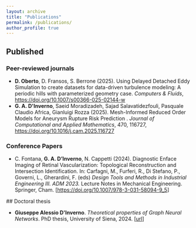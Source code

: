 ```yaml
---
layout: archive
title: "Publications"
permalink: /publications/
author_profile: true
---
```

<!--- 
  You can also find my articles on <u><a href="[https://scholar.google.com/citations?user=JsXiefkAAAAJ&hl=it](https://scholar.google.com/citations?user=NvVY4aIAAAAJ&hl=it&oi=ao)" target="_blank">my Google Scholar profile</a>.</u>


{% include base_path %}


## Submitted
<ul>

<li>
B. T. Corradini, B. Cullen, C. Gallegati, S. Marziali, <b>G. A. D’Inverno</b>, M. Bianchini, F. Scarselli. Training Dynamics of GANs Through the Lens of Persistent Homology. 2025. <em>Under review</em>.
</li>

<li>
<b>G. A. D'Inverno</b>, Z. Hu, L. Davy, M. Unser, G. Rozza, J. Dong. Revisiting Deep Information Propagation: Fractal Frontier and Finite-size Effects. <em>arXiv</em>,  2025. [<a href="http://arxiv.org/abs/2508.03222" target="_blank">arXiv:2508.03222</a>]. <em>Under review</em>
</li>

<li>
A. Poggi, <b>G. A. D'Inverno</b>, H. Brismar, O. Öktem, M. Barreau, K. Morozovska. Data-driven multi-agent modelling of calcium interactions in cell culture: PINN vs Regularized Least-squares. <em>arXiv</em>,  2025. [<a href="http://arxiv.org/abs/2505.20327" target="_blank">arXiv:2505.20327</a>]. <em>Under review</em>
</li>

<li>
<b>G. A. D'Inverno</b>, K. Ajavon, S. Brugiapaglia. Surrogate models for diffusion on graphs via sparse polynomials. <em>arXiv</em>,  2025. [<a href="http://arxiv.org/abs/2502.06595" target="_blank">arXiv:2502.06595</a>].
</li> 


<li>
A. Varbella, D. Briens, B. Gjorgiev, <b>G. A. D'Inverno</b>, G. Sansavini. Physics-Informed GNN for non-linear constrained optimization: PINCO a solver for the AC-optimal power flow. <em>arXiv</em>, 2024. [<a href="https://arxiv.org/pdf/2410.04818" target="_blank"> arXiv:2410.04818</a>] (ICLR 2025, <em>Under review</em>)
</li> 

<li>
L. Chiantini, <b>G. A. D'Inverno</b>, S. Marziali. Product Of Tensors and Description of Networks. <em>arXiv</em>, 2024. [<a href="https://arxiv.org/pdf/2402.06768" target="_blank">arXiv:2402.06768</a>]. <em>Under review</em>
</li>

</ul> -->



## Published

### Peer-reviewed journals
<ul>

<li>
<b>D. Oberto</b>, D. Fransos, S. Berrone (2025). Using Delayed Detached Eddy Simulation to create datasets for data-driven turbulence modeling: A periodic hills with parameterized geometry case. <em>Computers & Fluids</em>, <a href="[https://doi.org/10.1007/s00366-025-02144-w](https://doi.org/10.1016/j.compfluid.2024.106506)" target="_blank">https://doi.org/10.1007/s00366-025-02144-w</a>
</li>

<li>
<b>G. A. D'Inverno</b>, Saeid Moradizadeh, Sajad Salavatidezfouli, Pasquale Claudio Africa, Gianluigi Rozza (2025). Mesh-Informed Reduced Order Models for Aneurysm Rupture Risk Prediction . <em>Journal of Computational and Applied Mathematics</em>, 470, 116727,  <a href="https://doi.org/10.1016/j.cam.2025.116727" target="_blank">https://doi.org/10.1016/j.cam.2025.116727</a>
</li>
<!--- 
<li>
<b>G. A. D'Inverno</b>, M. Bianchini, F. Scarselli (2024). VC dimension of Graph Neural Networks with Pfaffian activation functions. <em>Neural Networks</em>, 182, 106924. <a href="https://doi.org/10.1016/j.neunet.2024.106924" target="_blank">https://doi.org/10.1016/j.neunet.2024.106924</a>
</li>

<li>
<b>G. A. D'Inverno</b>, S. Brugiapaglia, M. Ravanelli (2024). Generalization Limits of Graph Neural Networks in Identity Effects Learning. <em>Neural Networks</em>, 181, 106793. <a href="https://doi.org/10.1016/j.neunet.2024.106793" target="_blank">https://doi.org/10.1016/j.neunet.2024.106793</a>
</li>

<li>
<b>G. A. D'Inverno</b>, J. Dong (2024). Comparison of Reservoir Computing topologies using the Recurrent Kernel approach.  <em>Neurocomputing</em>, 611, 128679. <a href="https://doi.org/10.1016/j.neucom.2024.128679" target="_blank">https://doi.org/10.1016/j.neucom.2024.128679 </a>
</li>

<li>
<b>G. A. D’Inverno</b>, M. Bianchini, M. L. Sampoli, F. Scarselli (2024). On the approximation capability of GNNs in node classification/regression tasks. <em>Soft Computing</em>, 28, 8527–8547.  <a href="https://doi.org/10.1007/s00500-024-09676-1" target="_blank">https://doi.org/10.1007/s00500-024-09676-1</a>
</li>
<li>
M. S. Bucarelli,  <b>G. A. D’Inverno</b>, M. Bianchini, F. Scarselli, F. Silvestri (2024). A topological description of loss surfaces based on Betti Numbers. <em>Neural Networks</em>, 178, 106465.  <a href="https://doi.org/10.1016/j.neunet.2024.106465" target="_blank">https://doi.org/10.1016/j.neunet.2024.106465</a>
</li>


<li>
S. Beddar-Wiesing,  <b>G. A. D’Inverno</b>, C. Graziani, V. Lachi, A. Moallemy-Oureh, F. Scarselli, J. M. Thomas (2024). Weisfeiler–Lehman goes dynamic: An analysis of the expressive power of graph neural networks for attributed and dynamic graphs. <em>Neural Networks</em>, 173, 106213.  <a href="https://doi.org/10.1016/j.neunet.2024.106213" target="_blank">https://doi.org/10.1016/j.neunet.2024.106213</a>
</li>

<li>
A. Falini, <b>G. A. D'Inverno</b>, M. L. Sampoli, F. Mazzia (2022). Splines Parameterization of Planar Domains by Physics-Informed Neural Networks. <em>Mathematics</em>, 11(10), 2406.  <a href="https://doi.org/10.3390/math11102406" target="_blank">https://doi.org/10.3390/math11102406</a>
</li>

<li>
 <b>G. A. D’Inverno</b>, S. Brunetti,  M. L. Sampoli, D. F. Muresanu, A. Rufa, M. Bianchini (2021). Visual Sequential Search Test Analysis: An Algorithmic Approach. <em>Mathematics</em>, 9(22), 2952. <a href="https://doi.org/10.3390/math9222952" target="_blank">https://doi.org/10.3390/math9222952</a>
</li> 
-->
</ul>

### Conference Papers

<ul>
<li>
  C. Fontana, <b>G. A. D’Inverno</b>, N. Cappetti (2024). Diagnostic Enface Imaging of Retinal Vascularization: Topological Reconstruction and Intersection Identification. In: Carfagni, M., Furferi, R., Di Stefano, P., Governi, L., Gherardini, F. (eds) <em>Design Tools and Methods in Industrial Engineering III. ADM 2023.</em> Lecture Notes in Mechanical Engineering. Springer, Cham. [<a href="https://doi.org/10.1007/978-3-031-58094-9_5" target="_blank">https://doi.org/10.1007/978-3-031-58094-9_5</a>]
</li>
</ul
>
## Doctoral thesis
<ul>
<li>
<b>Giuseppe Alessio D'Inverno</b>. <em>Theoretical properties of Graph Neural Networks</em>. PhD thesis, University of Siena, 2024.  [<a href="https://hdl.handle.net/11365/1259294" target="_blank">url</a>]
</li>
</ul>
